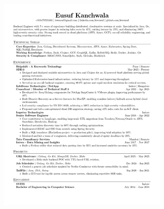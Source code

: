 [![Resume](./assets/resume-preview.jpg)](https://drive.google.com/file/d/191t9WDPxvc-tl4gKenMbwUbahvO4RymU/view?usp=drive_link)